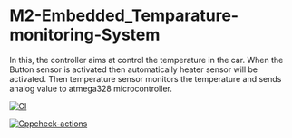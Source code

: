 # M2-Embedded_Temparature-monitoring-System

In this, the controller aims at control the temperature in the car. When the Button sensor is activated then automatically heater sensor will be activated. Then temperature sensor monitors the temperature and sends analog value to atmega328 microcontroller.

[![CI](https://github.com/SRI200009/M2-Embedded_Temparature-monitoring-System/actions/workflows/compile.yml/badge.svg)](https://github.com/SRI200009/M2-Embedded_Temparature-monitoring-System/actions/workflows/compile.yml)

[![Cppcheck-actions](https://github.com/SRI200009/M2-Embedded_Temparature-monitoring-System/actions/workflows/cppcheck.yml/badge.svg)](https://github.com/SRI200009/M2-Embedded_Temparature-monitoring-System/actions/workflows/cppcheck.yml)


